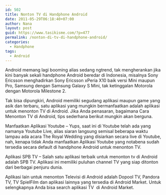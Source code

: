 ```yaml
---
id: 502
title: Nonton TV di Handphone Android
date: 2011-05-29T06:18:40+07:00
author: Nana
layout: post
guid: https://www.tasikisme.com/?p=477
permalink: /nonton-di-tv-di-handphone-android/
categories:
  - Handphone
tags:
  - Android
---
```

Android memang lagi booming alias sedang ngtrend, tak mengherankan jika kini banyak sekali handphone Android beredar di Indonesia, misalnya Sony Ericsson menghadirkan Sony Ericsson xPeria X10 baik versi Mini maupun Pro, Samsung dengan Samsung Galaxy S Mini, tak ketinggalan Motorola dengan Motorola Milestone 2.

Tak bisa dipungkiri, Android memiliki segudang aplikasi maupun game yang asik dan terbaru, satu aplikasi yang mungkin bermanfaatkan adalah aplikasi untuk menonton TV di Android. Jika Anda penasaran, bagaimana Cara Menonton TV di Android, tips sederhana berikut mungkin akan berguna.

Manfaatkan Aplikasi Youtube – Yups, saat ini di Youtube telah ada yang namanya Youtube Live, alias siaran langsung semisal beberapa waktu lampau ada acara The Royal Wedding yang disiarkan secara live di Youtube, nah, kenapa tidak Anda manfaatkan Aplikasi Youtube yang notabena sudah tersedia secara default di handphone Android untuk menonton TV.

Aplikasi SPB TV – Salah satu aplikasi terbaik untuk menonton tv di Android adalah SPB TV. Aplikasi ini memiliki puluhan channel TV yang siap ditonton dari berbagai penjuru dunia.

Aplikasi lain untuk menonton Televisi di Android adalah Dopool TV, Pandora TV, TV SpielFilm dan aplikasi lainnya yang tersedia di Android Market. Untuk selengkapnya Anda bisa search aplikasi TV  di Android Market.